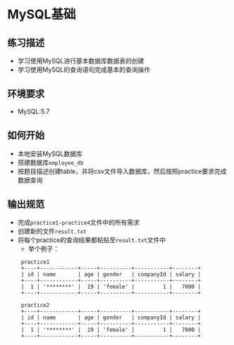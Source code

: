 # MySQL基础
## 练习描述
- 学习使用MySQL进行基本数据库数据表的创建
- 学习使用MySQL的查询语句完成基本的查询操作

## 环境要求
- MySQL:5.7

## 如何开始
- 本地安装MySQL数据库
- 搭建数据库`employee_db`
- 按题目描述创建table，并将csv文件导入数据库，然后按照practice要求完成数据查询

## 输出规范
- 完成`practice1-practice4`文件中的所有需求
- 创建新的文件`result.txt`
- 将每个practice的查询结果都粘贴至`result.txt`文件中
  - 举个例子：
  ```
   practice1
   +----+------------+-----+----------+-----------+--------+
   | id | name       | age | gender   | companyId | salary |
   +----+------------+-----+----------+-----------+--------+
   |  1 | '********' |  19 | 'female' |         1 |   7000 |
   +----+------------+-----+----------+-----------+--------+
   
   practice2
   +----+------------+-----+----------+-----------+--------+
   | id | name       | age | gender   | companyId | salary |
   +----+------------+-----+----------+-----------+--------+
   |  1 | '********' |  19 | 'female' |         1 |   7000 |
   +----+------------+-----+----------+-----------+--------+   
  ```
